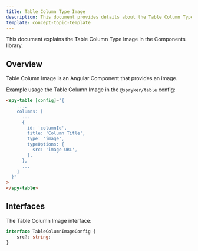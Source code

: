 ```yaml
---
title: Table Column Type Image
description: This document provides details about the Table Column Type Image in the Components Library.
template: concept-topic-template
---
```


This document explains the Table Column Type Image in the Components library.

## Overview

Table Column Image is an Angular Component that provides an image.

Example usage the Table Column Image in the `@spryker/table` config:

```html
<spy-table [config]="{
    ...,
    columns: [
      ...
      {
        id: 'columnId',
        title: 'Column Title',
        type: 'image',
        typeOptions: {
          src: 'image URL',
        },
      },
      ...
    ]
  }"
>
</spy-table>
```

## Interfaces

The Table Column Image interface:

```ts
interface TableColumnImageConfig {
    src?: string;
}
```
